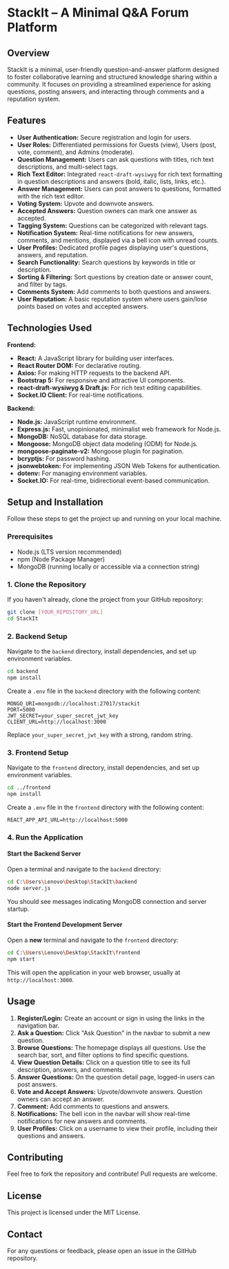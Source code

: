 # StackIt – A Minimal Q&A Forum Platform

## Overview

StackIt is a minimal, user-friendly question-and-answer platform designed to foster collaborative learning and structured knowledge sharing within a community. It focuses on providing a streamlined experience for asking questions, posting answers, and interacting through comments and a reputation system.

## Features

*   **User Authentication:** Secure registration and login for users.
*   **User Roles:** Differentiated permissions for Guests (view), Users (post, vote, comment), and Admins (moderate).
*   **Question Management:** Users can ask questions with titles, rich text descriptions, and multi-select tags.
*   **Rich Text Editor:** Integrated `react-draft-wysiwyg` for rich text formatting in question descriptions and answers (bold, italic, lists, links, etc.).
*   **Answer Management:** Users can post answers to questions, formatted with the rich text editor.
*   **Voting System:** Upvote and downvote answers.
*   **Accepted Answers:** Question owners can mark one answer as accepted.
*   **Tagging System:** Questions can be categorized with relevant tags.
*   **Notification System:** Real-time notifications for new answers, comments, and mentions, displayed via a bell icon with unread counts.
*   **User Profiles:** Dedicated profile pages displaying user's questions, answers, and reputation.
*   **Search Functionality:** Search questions by keywords in title or description.
*   **Sorting & Filtering:** Sort questions by creation date or answer count, and filter by tags.
*   **Comments System:** Add comments to both questions and answers.
*   **User Reputation:** A basic reputation system where users gain/lose points based on votes and accepted answers.

## Technologies Used

**Frontend:**
*   **React:** A JavaScript library for building user interfaces.
*   **React Router DOM:** For declarative routing.
*   **Axios:** For making HTTP requests to the backend API.
*   **Bootstrap 5:** For responsive and attractive UI components.
*   **react-draft-wysiwyg & Draft.js:** For rich text editing capabilities.
*   **Socket.IO Client:** For real-time notifications.

**Backend:**
*   **Node.js:** JavaScript runtime environment.
*   **Express.js:** Fast, unopinionated, minimalist web framework for Node.js.
*   **MongoDB:** NoSQL database for data storage.
*   **Mongoose:** MongoDB object data modeling (ODM) for Node.js.
*   **mongoose-paginate-v2:** Mongoose plugin for pagination.
*   **bcryptjs:** For password hashing.
*   **jsonwebtoken:** For implementing JSON Web Tokens for authentication.
*   **dotenv:** For managing environment variables.
*   **Socket.IO:** For real-time, bidirectional event-based communication.

## Setup and Installation

Follow these steps to get the project up and running on your local machine.

### Prerequisites

*   Node.js (LTS version recommended)
*   npm (Node Package Manager)
*   MongoDB (running locally or accessible via a connection string)

### 1. Clone the Repository

If you haven't already, clone the project from your GitHub repository:

```bash
git clone [YOUR_REPOSITORY_URL]
cd StackIt
```

### 2. Backend Setup

Navigate to the `backend` directory, install dependencies, and set up environment variables.

```bash
cd backend
npm install
```

Create a `.env` file in the `backend` directory with the following content:

```
MONGO_URI=mongodb://localhost:27017/stackit
PORT=5000
JWT_SECRET=your_super_secret_jwt_key
CLIENT_URL=http://localhost:3000
```

Replace `your_super_secret_jwt_key` with a strong, random string.

### 3. Frontend Setup

Navigate to the `frontend` directory, install dependencies, and set up environment variables.

```bash
cd ../frontend
npm install
```

Create a `.env` file in the `frontend` directory with the following content:

```
REACT_APP_API_URL=http://localhost:5000
```

### 4. Run the Application

#### Start the Backend Server

Open a terminal and navigate to the `backend` directory:

```bash
cd C:\Users\Lenovo\Desktop\StackIt\backend
node server.js
```

You should see messages indicating MongoDB connection and server startup.

#### Start the Frontend Development Server

Open a **new** terminal and navigate to the `frontend` directory:

```bash
cd C:\Users\Lenovo\Desktop\StackIt\frontend
npm start
```

This will open the application in your web browser, usually at `http://localhost:3000`.

## Usage

1.  **Register/Login:** Create an account or sign in using the links in the navigation bar.
2.  **Ask a Question:** Click "Ask Question" in the navbar to submit a new question.
3.  **Browse Questions:** The homepage displays all questions. Use the search bar, sort, and filter options to find specific questions.
4.  **View Question Details:** Click on a question title to see its full description, answers, and comments.
5.  **Answer Questions:** On the question detail page, logged-in users can post answers.
6.  **Vote and Accept Answers:** Upvote/downvote answers. Question owners can accept an answer.
7.  **Comment:** Add comments to questions and answers.
8.  **Notifications:** The bell icon in the navbar will show real-time notifications for new answers and comments.
9.  **User Profiles:** Click on a username to view their profile, including their questions and answers.

## Contributing

Feel free to fork the repository and contribute! Pull requests are welcome.

## License

This project is licensed under the MIT License.

## Contact

For any questions or feedback, please open an issue in the GitHub repository.
